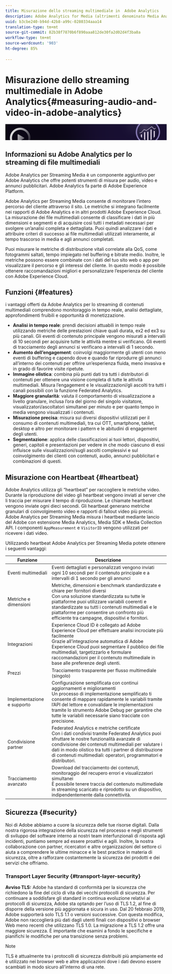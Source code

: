 ```yaml
---
title: Misurazione dello streaming multimediale in  Adobe Analytics
description: Adobe Analytics for Media (altrimenti denominato Media Analytics) fornisce ai clienti una misurazione affidabile dei file multimediali per contenuto, audio e annunci pubblicitari.
uuid: b3cbe240-b94d-42b8-a99c-0280334aaa14
translation-type: tm+mt
source-git-commit: 82b38f7870b6f890aaa812de30fa2d02d4f3ba8a
workflow-type: tm+mt
source-wordcount: '903'
ht-degree: 85%

---
```



# Misurazione dello streaming multimediale in  Adobe Analytics{#measuring-audio-and-video-in-adobe-analytics}

![Banner](./assets/media_analytics_banner.png)

## Informazioni su  Adobe Analytics per lo streaming di file multimediali

 Adobe Analytics per Streaming Media è un componente aggiuntivo per  Adobe Analytics che offre potenti strumenti di misura per audio, video e annunci pubblicitari. Adobe Analytics fa parte di Adobe Experience Platform.

 Adobe Analytics per Streaming Media consente di monitorare l’intero percorso del cliente attraverso il sito. Le metriche si integrano facilmente nei rapporti di Adobe Analytics e in altri prodotti Adobe Experience Cloud. La misurazione dei file multimediali consente di classificare i dati in più dimensioni e segmenti e di acquisire così tutti i metadati necessari per svolgere un’analisi completa e dettagliata. Puoi quindi analizzare i dati e attribuire criteri di successo ai file multimediali utilizzati interamente, al tempo trascorso in media e agli annunci completati.

Puoi misurare le metriche di distribuzione vitali correlate alla QoS, come fotogrammi saltati, tempo impiegato nel buffering e bitrate medio. Inoltre, le metriche possono essere combinate con i dati del tuo sito web o app per visualizzare il percorso e gli interessi del cliente. In questo modo è possibile ottenere raccomandazioni migliori e personalizzare l’esperienza del cliente con Adobe Experience Cloud.

## Funzioni {#features}

 i vantaggi offerti da Adobe Analytics per lo streaming di contenuti multimediali comprendono monitoraggio in tempo reale, analisi dettagliate, approfondimenti fruibili e opportunità di monetizzazione.
* **Analisi in tempo reale**: prendi decisioni attuabili in tempo reale utilizzando metriche delle prestazioni chiave quali durata, ex2 ed ex3 su più canali. Gli eventi di contenuto principale vengono misurati a intervalli di 10 secondi per acquisire tutte le attività mentre si verificano. Gli eventi di tracciamento degli annunci si verificano a intervalli di 1 secondo.
* **Aumento dell’engagement**: coinvolgi maggiormente gli utenti con meno eventi di buffering e capendo dove e quando far riprodurre gli annunci all’interno dei contenuti per offrire un’esperienza fluida, meno invasiva e in grado di favorire visite ripetute.
* **Immagine olistica**: combina più punti dati tra tutti i distributori di contenuti per ottenere una visione completa di tutte le attività multimediali. Misura l’engagement e le visualizzazioni/gli ascolti tra tutti i canali possibili con la funzione Federated Analytics.
* **Maggiore granularità**: valuta il comportamento di visualizzazione a livello granulare, inclusa l’ora del giorno del singolo visitatore, visualizzatori/ascoltatori simultanei per minuto e per quanto tempo in media vengono visualizzati i contenuti.
* **Misurazione precisa**: misura sui diversi dispositivi utilizzati per il consumo di contenuti multimediali, tra cui OTT, smartphone, tablet, desktop e altro per monitorare i pattern e le abitudini di engagement degli utenti.
* **Segmentazione**: applica delle classificazioni ai tuoi lettori, dispositivi, generi, capitoli e presentazioni per vedere in che modo ciascuno di essi influisce sulle visualizzazioni/sugli ascolti complessivi e sul coinvolgimento dei clienti con contenuti, audio, annunci pubblicitari e combinazioni di questi.

## Misurazione con Heartbeat {#heartbeat}

Adobe Analytics utilizza gli “heartbeat” per raccogliere le metriche video. Durante la riproduzione del video gli heartbeat vengono inviati al server che li traccia per misurare il tempo di riproduzione. Le chiamate heartbeat vengono inviate ogni dieci secondi. Gli heartbeat generano metriche granulari di coinvolgimento video e rapporti di fallout video più precisi.  Adobe Analytics per Streaming Media misura i heartbeat mediante  lancio del Adobe con estensione Media Analytics, Media SDK e Media Collection API. I componenti `AppMeasurement` e `VisitorID` vengono utilizzati per ricevere i dati video.

Utilizzando heartbeat  Adobe Analytics per Streaming Media potete ottenere i seguenti vantaggi:

| Funzione | Descrizione |
|----------------------------|-----------------------------------------------------------------------------------------------------------------------------------------------------------------------------------------------------------------------------------------------------------------------------------------------|
| Eventi multimediali | Eventi dettagliati e personalizzati vengono inviati ogni 10 secondi per il contenuto principale e a intervalli di 1 secondo per gli annunci |
| Metriche e dimensioni | Metriche, dimensioni e benchmark standardizzate e chiare per fornitori diversi<br>Con una soluzione standardizzata su tutte le piattaforme puoi utilizzare variabili coerenti e standardizzate su tutti i contenuti multimediali e le piattaforme per consentire un confronto più efficiente tra campagne, dispositivi e fornitori. |
| Integrazioni | Experience Cloud ID è collegato ad Adobe Experience Cloud per effettuare analisi incrociate più facilmente<br>Grazie all’integrazione automatica di Adobe Experience Cloud puoi segmentare il pubblico dei file multimediali, targetizzarlo e formulare raccomandazioni per il contenuto multimediale in base alle preferenze degli utenti. |
| Prezzi | Tracciamento trasparente per flusso multimediale (singolo) |
| Implementazione e supporto | Configurazione semplificata con continui aggiornamenti e miglioramenti<br>Un processo di implementazione semplificato ti consente di mappare rapidamente le variabili tramite l’API del lettore e convalidare le implementazioni tramite lo strumento Adobe Debug per garantire che tutte le variabili necessarie siano tracciate con precisione. |
| Condivisione partner | Federated Analytics e metriche certificate<br>Con i dati condivisi tramite Federated Analytics puoi sfruttare le nostre funzionalità avanzate di condivisione dei contenuti multimediali per valutare i dati in modo olistico tra tutti i partner di distribuzione di contenuti multimediali: operatori, programmatori e distributori. |
| Tracciamento avanzato | Download del tracciamento dei contenuti, monitoraggio del recupero errori e visualizzatori simultanei<br>È possibile tenere traccia del contenuto multimediale in streaming scaricato e riprodotto su un dispositivo, indipendentemente dalla connettività. |



## Sicurezza {#security}

Noi di Adobe abbiamo a cuore la sicurezza delle tue risorse digitali. Dalla nostra rigorosa integrazione della sicurezza nel processo e negli strumenti di sviluppo del software interno ai nostri team interfunzionali di risposta agli incidenti, puntiamo sempre ad essere proattivi e agili. Inoltre, la nostra collaborazione con partner, ricercatori e altre organizzazioni del settore ci aiuta a comprendere le ultime minacce e le best practice in materia di sicurezza, oltre a rafforzare costantemente la sicurezza dei prodotti e dei servizi che offriamo.


### Transport Layer Security {#transport-layer-security}

**Avviso TLS:** Adobe ha standard di conformità per la sicurezza che richiedono la fine del ciclo di vita dei vecchi protocolli di sicurezza. Per continuare a soddisfare gli standard in continua evoluzione relativi ai protocolli di sicurezza, Adobe sta optando per l’uso di TLS 1.2, al fine di disporre della versione più aggiornata e sicura in uso. Dal 20 febbraio 2019, Adobe supporterà solo TLS 1.1 o versioni successive. Con questa modifica, Adobe non raccoglierà più dati dagli utenti finali con dispositivi o browser Web meno recenti che utilizzano TLS 1.0. La migrazione a TLS 1.2 offre una maggiore sicurezza. È importante che esamini a fondo le specifiche e pianifichi le modifiche per una transizione senza problemi.

>[!NOTE]
>
>TLS è attualmente tra i protocolli di sicurezza distribuiti più ampiamente ed è utilizzato nei browser web e altre applicazioni dove i dati devono essere scambiati in modo sicuro all’interno di una rete.
